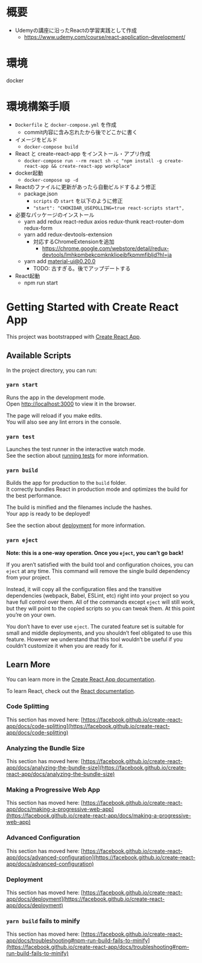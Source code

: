# 概要
- Udemyの講座に沿ったReactの学習実践として作成
  - https://www.udemy.com/course/react-application-development/

# 環境
docker

# 環境構築手順
- `Dockerfile` と `docker-compose.yml` を作成
  - commit内容に含み忘れたから後でどこかに書く
- イメージをビルド
  - `docker-compose build`
- React と create-react-app をインストール・アプリ作成
  - `docker-compose run --rm react sh -c "npm install -g create-react-app && create-react-app workplace"`
- docker起動
  - `docker-compose up -d`
- Reactのファイルに更新があったら自動ビルドするよう修正
  - package.json
    - `scripts` の `start` を以下のように修正
    - `"start": "CHOKIDAR_USEPOLLING=true react-scripts start",`
- 必要なパッケージのインストール
  - yarn add redux react-redux axios redux-thunk react-router-dom redux-form
  - yarn add redux-devtools-extension
    - 対応するChromeExtensionを追加
      - https://chrome.google.com/webstore/detail/redux-devtools/lmhkpmbekcpmknklioeibfkpmmfibljd?hl=ja
  - yarn add material-ui@0.20.0
    - TODO: 古すぎる。後でアップデートする
- React起動
  - npm run start

# Getting Started with Create React App

This project was bootstrapped with [Create React App](https://github.com/facebook/create-react-app).

## Available Scripts

In the project directory, you can run:

### `yarn start`

Runs the app in the development mode.\
Open [http://localhost:3000](http://localhost:3000) to view it in the browser.

The page will reload if you make edits.\
You will also see any lint errors in the console.

### `yarn test`

Launches the test runner in the interactive watch mode.\
See the section about [running tests](https://facebook.github.io/create-react-app/docs/running-tests) for more information.

### `yarn build`

Builds the app for production to the `build` folder.\
It correctly bundles React in production mode and optimizes the build for the best performance.

The build is minified and the filenames include the hashes.\
Your app is ready to be deployed!

See the section about [deployment](https://facebook.github.io/create-react-app/docs/deployment) for more information.

### `yarn eject`

**Note: this is a one-way operation. Once you `eject`, you can’t go back!**

If you aren’t satisfied with the build tool and configuration choices, you can `eject` at any time. This command will remove the single build dependency from your project.

Instead, it will copy all the configuration files and the transitive dependencies (webpack, Babel, ESLint, etc) right into your project so you have full control over them. All of the commands except `eject` will still work, but they will point to the copied scripts so you can tweak them. At this point you’re on your own.

You don’t have to ever use `eject`. The curated feature set is suitable for small and middle deployments, and you shouldn’t feel obligated to use this feature. However we understand that this tool wouldn’t be useful if you couldn’t customize it when you are ready for it.

## Learn More

You can learn more in the [Create React App documentation](https://facebook.github.io/create-react-app/docs/getting-started).

To learn React, check out the [React documentation](https://reactjs.org/).

### Code Splitting

This section has moved here: [https://facebook.github.io/create-react-app/docs/code-splitting](https://facebook.github.io/create-react-app/docs/code-splitting)

### Analyzing the Bundle Size

This section has moved here: [https://facebook.github.io/create-react-app/docs/analyzing-the-bundle-size](https://facebook.github.io/create-react-app/docs/analyzing-the-bundle-size)

### Making a Progressive Web App

This section has moved here: [https://facebook.github.io/create-react-app/docs/making-a-progressive-web-app](https://facebook.github.io/create-react-app/docs/making-a-progressive-web-app)

### Advanced Configuration

This section has moved here: [https://facebook.github.io/create-react-app/docs/advanced-configuration](https://facebook.github.io/create-react-app/docs/advanced-configuration)

### Deployment

This section has moved here: [https://facebook.github.io/create-react-app/docs/deployment](https://facebook.github.io/create-react-app/docs/deployment)

### `yarn build` fails to minify

This section has moved here: [https://facebook.github.io/create-react-app/docs/troubleshooting#npm-run-build-fails-to-minify](https://facebook.github.io/create-react-app/docs/troubleshooting#npm-run-build-fails-to-minify)
